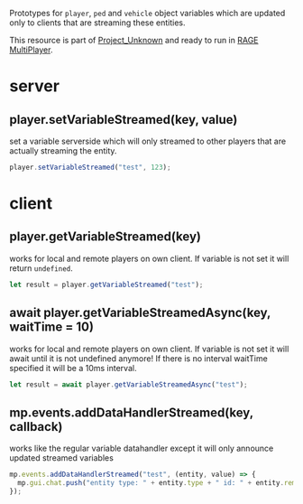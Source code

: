 Prototypes for `player`, `ped` and `vehicle` object variables which are updated only to clients that are streaming these entities.

This resource is part of [Project_Unknown](https://discord.gg/FbVcFQj) and ready to run in [RAGE MultiPlayer](https://rage.mp/).


# server
## player.setVariableStreamed(key, value)

set a variable serverside which will only streamed to other players that are actually streaming the entity.
```js
player.setVariableStreamed("test", 123);
```

# client

## player.getVariableStreamed(key)

works for local and remote players on own client. If variable is not set it will return `undefined`.
```js
let result = player.getVariableStreamed("test");
```

## await player.getVariableStreamedAsync(key, waitTime = 10)

works for local and remote players on own client. If variable is not set it will await until it is not undefined anymore! If there is no interval waitTime specified it will be a 10ms interval.
```js
let result = await player.getVariableStreamedAsync("test");
```

## mp.events.addDataHandlerStreamed(key, callback)

works like the regular variable datahandler except it will only announce updated streamed variables
```js
mp.events.addDataHandlerStreamed("test", (entity, value) => {
  mp.gui.chat.push("entity type: " + entity.type + " id: " + entity.remoteId + " changed its value: " + value);
});
```